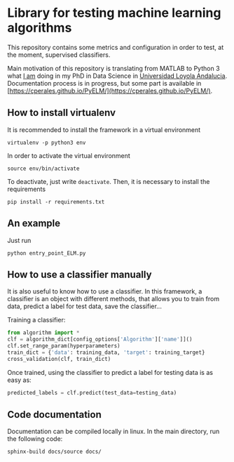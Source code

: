 # Library for testing machine learning algorithms

This repository contains some metrics and configuration in order to test, at the moment, supervised classifiers.

Main motivation of this repository is translating from MATLAB to Python 3 what [I am](https://www.linkedin.com/in/carlos-perales-cperales/) doing in my PhD in Data Science in [Universidad Loyola Andalucia](https://www.uloyola.es/investigacion/departamentos/metodos-cuantitativos). Documentation process is in progress, but some part is available in [https://cperales.github.io/PyELM/](https://cperales.github.io/PyELM/).

## How to install virtualenv

It is recommended to install the framework in a virtual environment

```
virtualenv -p python3 env
```

In order to activate the virtual environment

```
source env/bin/activate
```

To deactivate, just write ```deactivate```. Then, it is necessary
to install the requirements

```
pip install -r requirements.txt
```

## An example

Just run

```
python entry_point_ELM.py
```

## How to use a classifier manually

It is also useful to know how to use a classifier. In this framework, a classifier is an object with different methods, that allows you to train from data, predict a label for test data, save the classifier...

Training a classifier:

```python
from algorithm import *
clf = algorithm_dict[config_options['Algorithm']['name']]()
clf.set_range_param(hyperparameters)
train_dict = {'data': training_data, 'target': training_target}
cross_validation(clf, train_dict)
``` 

Once trained, using the classifier to predict a label for testing data is as easy as:

```python
predicted_labels = clf.predict(test_data=testing_data)
```

## Code documentation

Documentation can be compiled locally in linux. In the main directory, run the following code:

```bash
sphinx-build docs/source docs/
```

